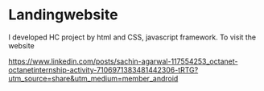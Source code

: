 # Landingwebsite
I developed HC project by html and CSS, javascript framework. To visit the website 

https://www.linkedin.com/posts/sachin-agarwal-117554253_octanet-octanetinternship-activity-7106971383481442306-tRTG?utm_source=share&utm_medium=member_android